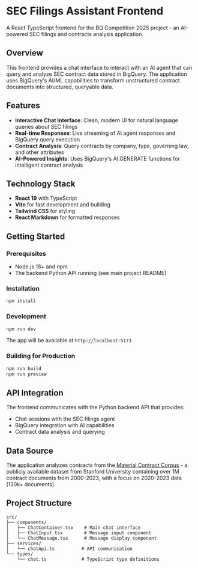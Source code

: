 # SEC Filings Assistant Frontend

A React TypeScript frontend for the BQ Competition 2025 project - an AI-powered SEC filings and contracts analysis application.

## Overview

This frontend provides a chat interface to interact with an AI agent that can query and analyze SEC contract data stored in BigQuery. The application uses BigQuery's AI/ML capabilities to transform unstructured contract documents into structured, queryable data.

## Features

- **Interactive Chat Interface**: Clean, modern UI for natural language queries about SEC filings
- **Real-time Responses**: Live streaming of AI agent responses and BigQuery query execution
- **Contract Analysis**: Query contracts by company, type, governing law, and other attributes
- **AI-Powered Insights**: Uses BigQuery's AI.GENERATE functions for intelligent contract analysis

## Technology Stack

- **React 19** with TypeScript
- **Vite** for fast development and building
- **Tailwind CSS** for styling
- **React Markdown** for formatted responses

## Getting Started

### Prerequisites

- Node.js 18+ and npm
- The backend Python API running (see main project README)

### Installation

```bash
npm install
```

### Development

```bash
npm run dev
```

The app will be available at `http://localhost:5173`

### Building for Production

```bash
npm run build
npm run preview
```

## API Integration

The frontend communicates with the Python backend API that provides:
- Chat sessions with the SEC filings agent
- BigQuery integration with AI capabilities
- Contract data analysis and querying

## Data Source

The application analyzes contracts from the [Material Contract Corpus](https://mcc.law.stanford.edu/download/contracts/) - a publicly available dataset from Stanford University containing over 1M contract documents from 2000-2023, with a focus on 2020-2023 data (130k+ documents).

## Project Structure

```
src/
├── components/
│   ├── ChatContainer.tsx    # Main chat interface
│   ├── ChatInput.tsx        # Message input component
│   └── ChatMessage.tsx      # Message display component
├── services/
│   └── chatApi.ts          # API communication
└── types/
    └── chat.ts             # TypeScript type definitions
```

